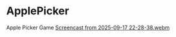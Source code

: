 # ApplePicker
Apple Picker Game
[Screencast from 2025-09-17 22-28-38.webm](https://github.com/user-attachments/assets/c72894cb-69f7-4983-891c-645efcc51121)
